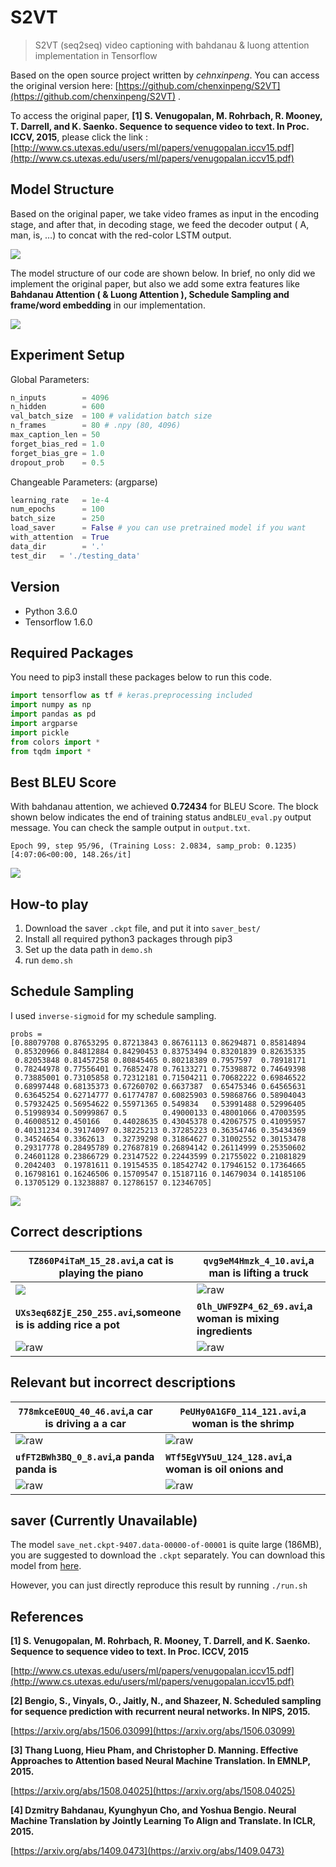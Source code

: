 # S2VT 

>  S2VT (seq2seq) video captioning with bahdanau & luong attention implementation in Tensorflow

Based on the open source project written by *cehnxinpeng*. You can access the original version here: [https://github.com/chenxinpeng/S2VT](https://github.com/chenxinpeng/S2VT) .



To access the original paper, **[1] S. Venugopalan, M. Rohrbach, R. Mooney, T. Darrell, and K. Saenko. Sequence to sequence video to text. In Proc. ICCV, 2015**, please click the link : [http://www.cs.utexas.edu/users/ml/papers/venugopalan.iccv15.pdf](http://www.cs.utexas.edu/users/ml/papers/venugopalan.iccv15.pdf)



## Model Structure

Based on the original paper, we take video frames as input in the encoding stage, and after that, in decoding stage, we feed the decoder output ( A, man, is, …) to concat with the red-color LSTM output.

![](util/s2vt-1.png)

The model structure of our code are shown below. In brief, no only did we implement the original paper, but also we add some extra features like **Bahdanau Attention ( & Luong Attention ), Schedule Sampling and frame/word embedding** in our implementation.

![](util/s2vt-2.png)



## Experiment Setup

Global Parameters: 

```python
n_inputs        = 4096
n_hidden        = 600
val_batch_size  = 100 # validation batch size
n_frames        = 80 # .npy (80, 4096) 
max_caption_len = 50
forget_bias_red = 1.0
forget_bias_gre = 1.0
dropout_prob    = 0.5
```

Changeable Parameters: (argparse)

```python
learning_rate   = 1e-4
num_epochs      = 100
batch_size      = 250
load_saver      = False # you can use pretrained model if you want
with_attention  = True
data_dir        = '.'
test_dir   = './testing_data'
```



## Version

* Python 3.6.0
* Tensorflow 1.6.0



## Required Packages

You need to pip3 install these packages below to run this code.

```python
import tensorflow as tf # keras.preprocessing included
import numpy as np
import pandas as pd
import argparse
import pickle
from colors import *
from tqdm import *
```



## Best BLEU Score

With bahdanau attention, we achieved **0.72434** for BLEU Score. The block shown below indicates the end of training status and`BLEU_eval.py` output message. You can check the sample output in `output.txt`.

```
Epoch 99, step 95/96, (Training Loss: 2.0834, samp_prob: 0.1235) [4:07:06<00:00, 148.26s/it]
```

![](util/bleu-plot.png)



## How-to play

1. Download the saver `.ckpt` file, and put it into `saver_best/`
2. Install all required python3 packages through pip3
3. Set up the data path in `demo.sh`
4. run `demo.sh`




## Schedule Sampling

I used `inverse-sigmoid` for my schedule sampling.

```
probs = 
[0.88079708 0.87653295 0.87213843 0.86761113 0.86294871 0.85814894
 0.85320966 0.84812884 0.84290453 0.83753494 0.83201839 0.82635335
 0.82053848 0.81457258 0.80845465 0.80218389 0.7957597  0.78918171
 0.78244978 0.77556401 0.76852478 0.76133271 0.75398872 0.74649398
 0.73885001 0.73105858 0.72312181 0.71504211 0.70682222 0.69846522
 0.68997448 0.68135373 0.67260702 0.6637387  0.65475346 0.64565631
 0.63645254 0.62714777 0.61774787 0.60825903 0.59868766 0.58904043
 0.57932425 0.56954622 0.55971365 0.549834   0.53991488 0.52996405
 0.51998934 0.50999867 0.5        0.49000133 0.48001066 0.47003595
 0.46008512 0.450166   0.44028635 0.43045378 0.42067575 0.41095957
 0.40131234 0.39174097 0.38225213 0.37285223 0.36354746 0.35434369
 0.34524654 0.3362613  0.32739298 0.31864627 0.31002552 0.30153478
 0.29317778 0.28495789 0.27687819 0.26894142 0.26114999 0.25350602
 0.24601128 0.23866729 0.23147522 0.22443599 0.21755022 0.21081829
 0.2042403  0.19781611 0.19154535 0.18542742 0.17946152 0.17364665
 0.16798161 0.16246506 0.15709547 0.15187116 0.14679034 0.14185106
 0.13705129 0.13238887 0.12786157 0.12346705]
```

![](util/sigmoid.png)



## Correct descriptions

| `TZ860P4iTaM_15_28.avi`,a cat is playing the piano           | `qvg9eM4Hmzk_4_10.avi`,a man is lifting a truck           |
| ------------------------------------------------------------ | --------------------------------------------------------- |
| ![](raw_videos/TZ860P4iTaM_15_28.gif)                        | ![raw](raw_videos/qvg9eM4Hmzk_4_10.gif)                   |
| **`UXs3eq68ZjE_250_255.avi`,someone is is adding rice a pot** | **`0lh_UWF9ZP4_62_69.avi`,a woman is mixing ingredients** |
| ![raw](raw_videos/UXs3eq68ZjE_250_255.gif)                   | ![raw](raw_videos/0lh_UWF9ZP4_62_69.gif)                  |

## Relevant but incorrect descriptions



| `778mkceE0UQ_40_46.avi`,a car is driving a a car | `PeUHy0A1GF0_114_121.avi`,a woman is the shrimp         |
| ------------------------------------------------ | ------------------------------------------------------- |
| ![raw](raw_videos/778mkceE0UQ_40_46.gif)         | ![raw](raw_videos/PeUHy0A1GF0_114_121.gif)              |
| **`ufFT2BWh3BQ_0_8.avi`,a panda panda is**       | **`WTf5EgVY5uU_124_128.avi`,a woman is oil onions and** |
| ![raw](raw_videos/ufFT2BWh3BQ_0_8.gif)           | ![raw](raw_videos/WTf5EgVY5uU_124_128.gif)              |

## saver (Currently Unavailable)

The model `save_net.ckpt-9407.data-00000-of-00001` is quite large (186MB), you are suggested to download the `.ckpt` separately. You can download this model from [here](#). 



However, you can just directly reproduce this result by running `./run.sh`



## References

**[1] S. Venugopalan, M. Rohrbach, R. Mooney, T. Darrell, and K. Saenko. Sequence to sequence video to text. In Proc. ICCV, 2015**

[http://www.cs.utexas.edu/users/ml/papers/venugopalan.iccv15.pdf](http://www.cs.utexas.edu/users/ml/papers/venugopalan.iccv15.pdf)

**[2] Bengio, S., Vinyals, O., Jaitly, N., and Shazeer, N. Scheduled sampling for sequence prediction with**
**recurrent neural networks. In NIPS, 2015.**

[https://arxiv.org/abs/1506.03099](https://arxiv.org/abs/1506.03099)

**[3] Thang Luong, Hieu Pham, and Christopher D. Manning. Effective Approaches to Attention based Neural Machine Translation. In EMNLP, 2015.**

[https://arxiv.org/abs/1508.04025](https://arxiv.org/abs/1508.04025)

**[4] Dzmitry Bahdanau, Kyunghyun Cho, and Yoshua Bengio. Neural Machine Translation by Jointly Learning To Align and Translate. In ICLR, 2015.**

[https://arxiv.org/abs/1409.0473](https://arxiv.org/abs/1409.0473)
